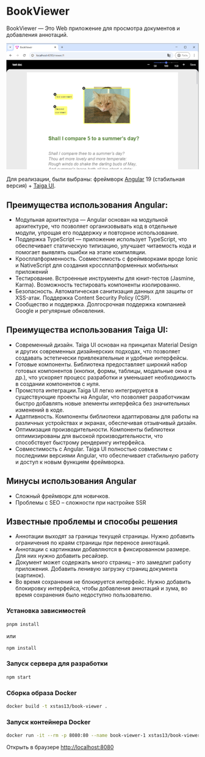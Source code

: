 # BookViewer

BookViewer — Это Web приложение для просмотра документов и добавления аннотаций.

![Screenshot 1](/screenshots/screenshot_1.png)

Для реализации, были выбраны: фреймворк [Angular](https://angular.dev) 19 (стабильная версия) + [Taiga UI](https://taiga-ui.dev).

## Преимущества использования Angular:

- Модульная архитектура — Angular основан на модульной архитектуре, что позволяет организовывать код в отдельные модули, упрощая его поддержку и повторное использование.
- Поддержка TypeScript — приложение использует TypeScript, что обеспечивает статическую типизацию, улучшает читаемость кода и помогает выявлять ошибки на этапе компиляции.
- Кросплатформенность. Совместимость с фреймворками вроде Ionic и NativeScript для создания кроссплатформенных мобильных приложений
- Тестирование. Встроенные инструменты для юнит-тестов (Jasmine, Karma). Возможность тестировать компоненты изолированно.
- Безопасность. Автоматическая санитизация данных для защиты от XSS-атак. Поддержка Content Security Policy (CSP).
- Сообщество и поддержка. Долгосрочная поддержка компанией Google и регулярные обновления.

## Преимущества использования Taiga UI:
- Современный дизайн. Taiga UI основан на принципах Material Design и других современных дизайнерских подходах, что позволяет создавать эстетически привлекательные и удобные интерфейсы.
- Готовые компоненты. Библиотека предоставляет широкий набор готовых компонентов (кнопки, формы, таблицы, модальные окна и др.), что ускоряет процесс разработки и уменьшает необходимость в создании компонентов с нуля.
- Промстота интеграции.Taiga UI легко интегрируется в существующие проекты на Angular, что позволяет разработчикам быстро добавлять новые элементы интерфейса без значительных изменений в коде.
- Адаптивность. Компоненты библиотеки адаптированы для работы на различных устройствах и экранах, обеспечивая отзывчивый дизайн.
- Оптимизация производительности. Компоненты библиотеки оптимизированы для высокой производительности, что способствует быстрому рендерингу интерфейса.
- Совместимость с Angular. Taiga UI полностью совместим с последними версиями Angular, что обеспечивает стабильную работу и доступ к новым функциям фреймворка.

## Минусы использования Angular
- Сложный фреймворк для новичков.
- Проблемы с SEO – сложности при настройке SSR

## Известные проблемы и способы решения
- Аннотации выходят за границы текущей страницы. Нужно добавить ограничения по краям страницы при переносе аннотаций.
- Аннотации с картинками добавляются в фиксированном размере. Для них нужно добавить ресайзер.
- Документ может содержать много страниц – это замедлит работу приложения. Добавить ленивую загрузку страниц документа (картинок).
- Во время сохранения не блокируется интерфейс. Нужно добавить блокировку интерфейса, чтобы добавления аннотаций и зума, во время сохранения было недоступно пользователю.

### Установка зависимостей
```sh
pnpm install
```
или
```sh
npm install
```

### Запуск сервера для разработки
```bash
npm start
```

### Сборка образа Docker
```bash
docker build -t xstas13/book-viewer .
```

### Запуск контейнера Docker
```bash
docker run -it --rm -p 8080:80 --name book-viewer-1 xstas13/book-viewer
```
Открыть в браузере [http://localhost:8080](http://localhost:8080)